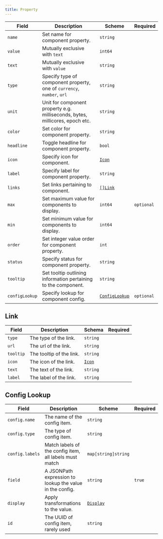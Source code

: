 ```yaml
---
title: Property
---
```


| Field          | Description                                                                   | Scheme                                  | Required   |
| -------------- | ----------------------------------------------------------------------------- | --------------------------------------- | ---------- |
| `name`         | Set name for component property.                                              | `string`                                |            |
| `value`        | Mutually exclusive with `text`                                                | `int64`                                 |            |
| `text`         | Mutually exclusive with `value`                                               | `string`                                |            |
| `type`         | Specify type of component property, one of `currency`, `number`, `url`        | `string`                                |            |
| `unit`         | Unit for component property e.g. milliseconds, bytes, millicores, epoch etc.  | `string`                                |            |
| `color`        | Set color for component property.                                             | `string`                                |            |
| `headline`     | Toggle headline for component property.                                       | `bool`                                  |            |
| `icon`         | Specify icon for component.                                                   | [`Icon`](/reference/types#icon)                                 |            |
| `label`        | Specify label for component property.                                         | `string`                                |            |
| `links`        | Set links pertaining to component.                                            | [`[]Link`](#link)                       |            |
| `max`          | Set maximum value for components to display.                                  | `int64`                                 | `optional` |
| `min`          | Set minimum value for components to display.                                  | `int64`                                 |            |
| `order`        | Set integer value order for component property.                               | `int`                                   |            |
| `status`       | Specify status for component property.                                        | `string`                                |            |
| `tooltip`      | Set tooltip outlining information pertaining to the component.                | `string`                                |            |
| `configLookup` | Specify lookup for component config.                                          | [`ConfigLookup`](#config-lookup)         | `optional` |

<!-- | `summary`      | Set Summary for component property e.g Healthy, Unhealthy, Warning, and Info. | [`Template`](../concepts/templating) | `optional` | -->


## Link

| Field     | Description              | Schema   | Required |
| --------- | ------------------------ | -------- | -------- |
| `type`    | The type of the link.    | `string` |          |
| `url`     | The url of the link.     | `string` |          |
| `tooltip` | The tooltip of the link. | `string` |          |
| `icon`    | The icon of the link.    | [`Icon`](/reference/types#icon) |          |
| `text`    | The text of the link.    | `string` |          |
| `label`   | The label of the link.   | `string` |          |


## Config Lookup

| Field           | Description                                              | Scheme                                 | Required |
| --------------- | -------------------------------------------------------- | -------------------------------------- | -------- |
| `config.name`   | The name of the config item.                             | `string`                               |          |
| `config.type`   | The type of config item.                                 | `string`                               |          |
| `config.labels` | Match labels of the config item, all labels must match   | `map[string]string`                    |          |
| `field`         | A JSONPath expression to lookup the value in the config. | `string`                               | `true`   |
| `display`       | Apply transformations to the value.                      | [`Display`](../concepts/templating) |          |
| `id`            | The UUID of config item, rarely used                     | `string`                               |          |
